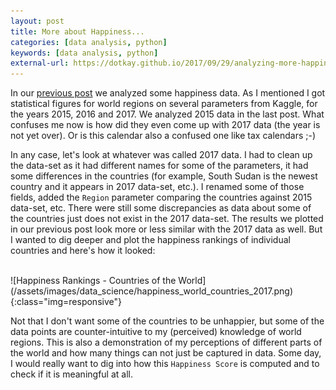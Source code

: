 ```yaml
---
layout: post
title: More about Happiness...
categories: [data analysis, python]
keywords: [data analysis, python]
external-url: https://dotkay.github.io/2017/09/29/analyzing-more-happiness-data
---
```


In our [previous post](https://dotkay.github.io/2017/09/28/analyzing-happiness-data) we analyzed some happiness data. As I mentioned I got statistical figures for world regions on several parameters from Kaggle, for the years 2015, 2016 and 2017. We analyzed 2015 data in the last post. What confuses me now is how did they even come up with 2017 data (the year is not yet over). Or is this calendar also a confused one like tax calendars ;-)

In any case, let's look at whatever was called 2017 data. I had to clean up the data-set as it had different names for some of the parameters, it had some differences in the countries (for example, South Sudan is the newest country and it appears in 2017 data-set, etc.). I renamed some of those fields, added the `Region` parameter comparing the countries against 2015 data-set, etc. There were still some discrepancies as data about some of the countries just does not exist in the 2017 data-set. The results we plotted in our previous post look more or less similar with the 2017 data as well. But I wanted to dig deeper and plot the happiness rankings of individual countries and here's how it looked:

<br>
![Happiness Rankings - Countries of the World](/assets/images/data_science/happiness_world_countries_2017.png){:class="img=responsive"}

Not that I don't want some of the countries to be unhappier, but some of the data points are counter-intuitive to my (perceived) knowledge of world regions. This is also a demonstration of my perceptions of different parts of the world and how many things can not just be captured in data. Some day, I would really want to dig into how this `Happiness Score` is computed and to check if it is meaningful at all.
